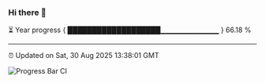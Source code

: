 ### Hi there 👋

⏳ Year progress { ███████████████████▁▁▁▁▁▁▁▁▁▁▁ } 66.18 %

---

⏰ Updated on Sat, 30 Aug 2025 13:38:01 GMT

![Progress Bar CI](https://github.com/IshwaranRudhara/GIT-ACTION/workflows/Progress%20Bar%20CI/badge.svg)
